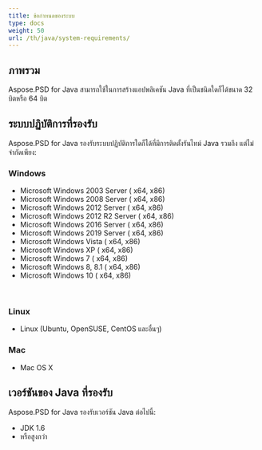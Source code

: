 ```yaml
---
title: ข้อกำหนดของระบบ
type: docs
weight: 50
url: /th/java/system-requirements/
---
```


## **ภาพรวม**
Aspose.PSD for Java สามารถใช้ในการสร้างแอปพลิเคชัน Java ที่เป็นชนิดใดก็ได้ขนาด 32 บิตหรือ 64 บิต

## **ระบบปฏิบัติการที่รองรับ**
Aspose.PSD for Java รองรับระบบปฏิบัติการใดก็ได้ที่มีการติดตั้งรันไทม์ Java รวมถึง แต่ไม่จำกัดเพียง:


### **Windows**
- Microsoft Windows 2003 Server ( x64, x86)
- Microsoft Windows 2008 Server ( x64, x86)
- Microsoft Windows 2012 Server ( x64, x86)
- Microsoft Windows 2012 R2 Server ( x64, x86)
- Microsoft Windows 2016 Server ( x64, x86)
- Microsoft Windows 2019 Server ( x64, x86)
- Microsoft Windows Vista ( x64, x86)
- Microsoft Windows XP ( x64, x86)
- Microsoft Windows 7 ( x64, x86)
- Microsoft Windows 8, 8.1 ( x64, x86)
- Microsoft Windows 10 ( x64, x86)

 

### **Linux**
- Linux (Ubuntu, OpenSUSE, CentOS และอื่นๆ)


### **Mac**
- Mac OS X

## **เวอร์ชันของ Java ที่รองรับ**
Aspose.PSD for Java รองรับเวอร์ชัน Java ต่อไปนี้:

- JDK 1.6
- หรือสูงกว่า
